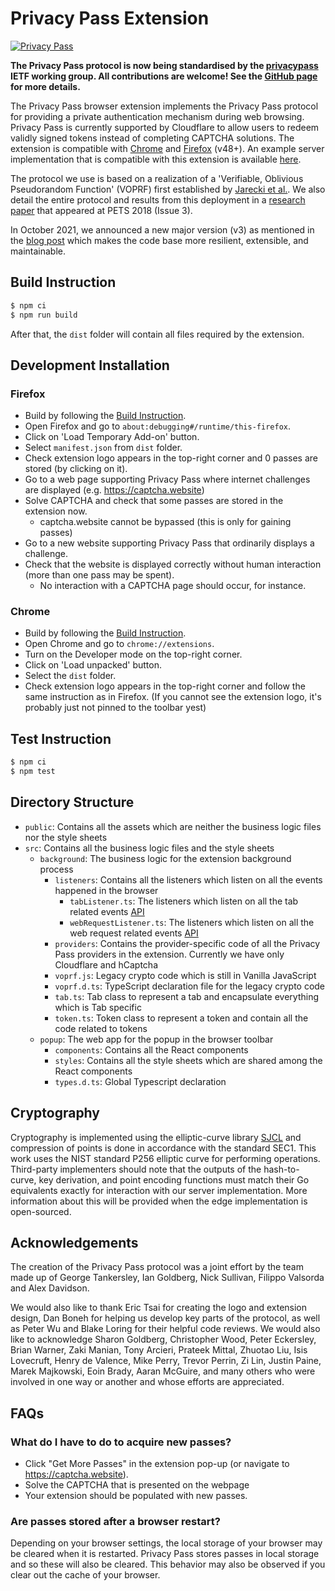 # Privacy Pass Extension

[![Privacy Pass](https://github.com/privacypass/challenge-bypass-extension/actions/workflows/action.yml/badge.svg)](https://github.com/privacypass/challenge-bypass-extension/actions)

**The Privacy Pass protocol is now being standardised by the
[privacypass](https://datatracker.ietf.org/wg/privacypass/about/) IETF
working group. All contributions are welcome! See the [GitHub
page](https://github.com/ietf-wg-privacypass) for more details.**

The Privacy Pass browser extension implements the Privacy Pass protocol
for providing a private authentication mechanism during web browsing.
Privacy Pass is currently supported by Cloudflare to allow users to
redeem validly signed tokens instead of completing CAPTCHA solutions.
The extension is compatible with
[Chrome](https://chrome.google.com/webstore/detail/privacy-pass/ajhmfdgkijocedmfjonnpjfojldioehi)
and
[Firefox](https://addons.mozilla.org/firefox/addon/privacy-pass/)
(v48+). An example server implementation that is compatible with this
extension is available
[here](https://github.com/privacypass/challenge-bypass-server).

The protocol we use is based on a realization of a 'Verifiable,
Oblivious Pseudorandom Function' (VOPRF) first established by [Jarecki
et al.](https://eprint.iacr.org/2014/650.pdf). We
also detail the entire protocol and results from this deployment in a
[research
paper](https://content.sciendo.com/view/journals/popets/2018/3/article-p164.xml)
that appeared at PETS 2018 (Issue 3).

In October 2021, we announced a new major version (v3) as mentioned in the
[blog post](https://blog.cloudflare.com/privacy-pass-v3) which makes the code
base more resilient, extensible, and maintainable.

## Build Instruction

```sh
$ npm ci
$ npm run build
```

After that, the `dist` folder will contain all files required by the extension.

## Development Installation

### Firefox

-   Build by following the [Build Instruction](#build-instruction).
-   Open Firefox and go to `about:debugging#/runtime/this-firefox`.
-   Click on 'Load Temporary Add-on' button.
-   Select `manifest.json` from `dist` folder.
-   Check extension logo appears in the top-right corner and 0 passes
    are stored (by clicking on it).
-   Go to a web page supporting Privacy Pass where internet challenges
    are   displayed (e.g. <https://captcha.website>)
-   Solve CAPTCHA and check that some passes are stored in the extension
    now.
    -   captcha.website cannot be bypassed (this is only for gaining
        passes)
-   Go to a new website supporting Privacy Pass that ordinarily displays
    a challenge.
-   Check that the website is displayed correctly without human
    interaction (more than one pass may be spent).
    -   No interaction with a CAPTCHA page should occur, for instance.

### Chrome

-   Build by following the [Build Instruction](#build-instruction).
-   Open Chrome and go to `chrome://extensions`.
-   Turn on the Developer mode on the top-right corner.
-   Click on 'Load unpacked' button.
-   Select the `dist` folder.
-   Check extension logo appears in the top-right corner and follow
    the same instruction as in Firefox. (If you cannot see the extension logo,
    it's probably just not pinned to the toolbar yest)

## Test Instruction
```sh
$ npm ci
$ npm test
```

## Directory Structure

- `public`: Contains all the assets which are neither the business logic files nor the style sheets
- `src`: Contains all the business logic files and the style sheets
  - `background`: The business logic for the extension background process
      - `listeners`: Contains all the listeners which listen on all the events happened in the browser
          - `tabListener.ts`: The listeners which listen on all the tab related events [API](https://developer.chrome.com/docs/extensions/reference/tabs/)
          - `webRequestListener.ts`: The listeners which listen on all the web request related events [API](https://developer.chrome.com/docs/extensions/reference/webRequest/)
      - `providers`: Contains the provider-specific code of all the Privacy Pass providers in the extension. Currently we have only Cloudflare and hCaptcha
      - `voprf.js`: Legacy crypto code which is still in Vanilla JavaScript
      - `voprf.d.ts`: TypeScript declaration file for the legacy crypto code
      - `tab.ts`: Tab class to represent a tab and encapsulate everything which is Tab specific
      - `token.ts`: Token class to represent a token and contain all the code related to tokens
  - `popup`: The web app for the popup in the browser toolbar
      - `components`: Contains all the React components
      - `styles`: Contains all the style sheets which are shared among the React components
      - `types.d.ts`: Global Typescript declaration

## Cryptography

Cryptography is implemented using the elliptic-curve library
[SJCL](https://github.com/bitwiseshiftleft/sjcl) and compression of
points is done in accordance with the standard SEC1. This work uses the
NIST standard P256 elliptic curve for performing operations. Third-party
implementers should note that the outputs of the hash-to-curve, key
derivation, and point encoding functions must match their Go equivalents
exactly for interaction with our server implementation. More information
about this will be provided when the edge implementation is
open-sourced.

## Acknowledgements

The creation of the Privacy Pass protocol was a joint effort by the team
made up of George Tankersley, Ian Goldberg, Nick Sullivan, Filippo
Valsorda and Alex Davidson.

We would also like to thank Eric Tsai for creating the logo and
extension design, Dan Boneh for helping us develop key parts of the
protocol, as well as Peter Wu and Blake Loring for their helpful code
reviews. We would also like to acknowledge Sharon Goldberg, Christopher
Wood, Peter Eckersley, Brian Warner, Zaki Manian, Tony Arcieri, Prateek
Mittal, Zhuotao Liu, Isis Lovecruft, Henry de Valence, Mike Perry,
Trevor Perrin, Zi Lin, Justin Paine, Marek Majkowski, Eoin Brady, Aaran
McGuire, and many others who were involved in one way or another and
whose efforts are appreciated.

## FAQs

### What do I have to do to acquire new passes?

*   Click "Get More Passes" in the extension pop-up (or navigate to
    <https://captcha.website>).
*   Solve the CAPTCHA that is presented on the webpage
*   Your extension should be populated with new passes.

### Are passes stored after a browser restart?

Depending on your browser settings, the local storage of your browser
may be cleared when it is restarted. Privacy Pass stores passes in local
storage and so these will also be cleared. This behavior may also be
observed if you clear out the cache of your browser.
